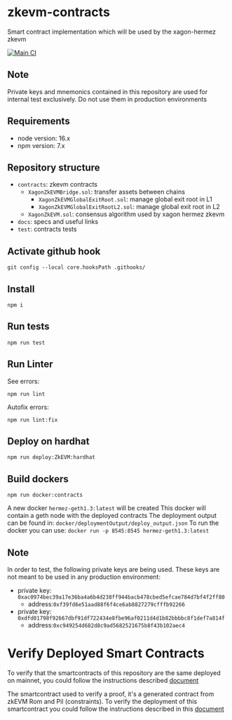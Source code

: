 # zkevm-contracts

Smart contract implementation which will be used by the xagon-hermez zkevm

[![Main CI](https://github.com/okx/zkevm-contracts/actions/workflows/main.yml/badge.svg)](https://github.com/okx/zkevm-contracts/actions/workflows/main.yml)

## Note

Private keys and mnemonics contained in this repository are used for internal test exclusively. Do not use them in production environments

## Requirements

- node version: 16.x
- npm version: 7.x

## Repository structure

- `contracts`: zkevm contracts
  - `XagonZkEVMBridge.sol`: transfer assets between chains
    - `XagonZkEVMGlobalExitRoot.sol`: manage global exit root in L1
    - `XagonZkEVMGlobalExitRootL2.sol`: manage global exit root in L2
  - `XagonZkEVM.sol`: consensus algorithm used by xagon hermez zkevm
- `docs`: specs and useful links
- `test`: contracts tests

## Activate github hook

```
git config --local core.hooksPath .githooks/
```

## Install

```
npm i
```

## Run tests

```
npm run test
```

## Run Linter

See errors:

```
npm run lint
```

Autofix errors:

```
npm run lint:fix
```

## Deploy on hardhat

```
npm run deploy:ZkEVM:hardhat
```

## Build dockers

```
npm run docker:contracts
```

A new docker `hermez-geth1.3:latest` will be created
This docker will contain a geth node with the deployed contracts
The deployment output can be found in: `docker/deploymentOutput/deploy_output.json`
To run the docker you can use: `docker run -p 8545:8545 hermez-geth1.3:latest`

## Note

In order to test, the following private keys are being used. These keys are not meant to be used in any production environment:

- private key: `0xac0974bec39a17e36ba4a6b4d238ff944bacb478cbed5efcae784d7bf4f2ff80`
  - address:`0xf39fd6e51aad88f6f4ce6ab8827279cfffb92266`
- private key: `0xdfd01798f92667dbf91df722434e8fbe96af0211d4d1b82bbbbc8f1def7a814f`
  - address:`0xc949254d682d8c9ad5682521675b8f43b102aec4`

# Verify Deployed Smart Contracts

To verify that the smartcontracts of this repository are the same deployed on mainnet, you could follow the instructions described [document](verifyMainnetDeployment/verifyDeployment.md)

The smartcontract used to verify a proof, it's a generated contract from zkEVM Rom and Pil (constraints). To verify the deployment of this smartcontract you could follow the instructions described in this [document](verifyMainnetDeployment/verifyMainnetProofVerifier.md)
